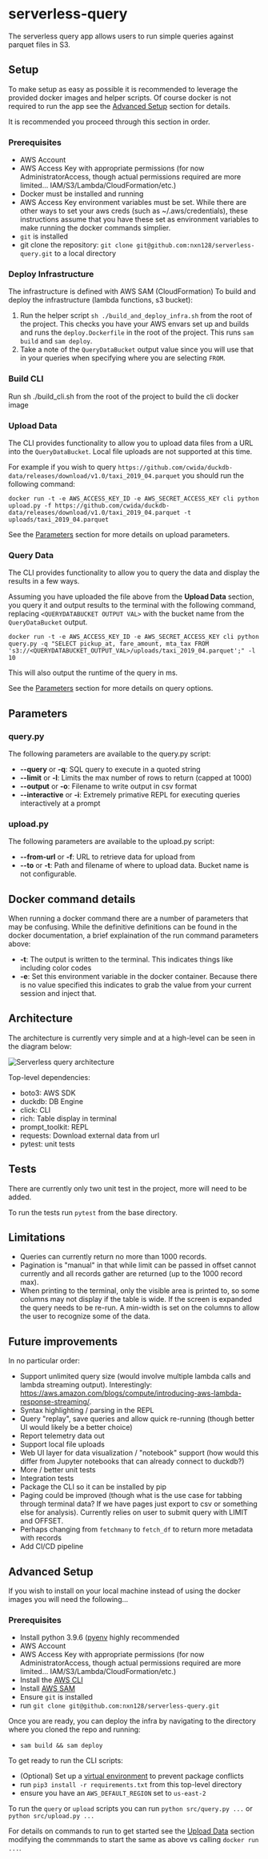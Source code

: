 # serverless-query

The serverless query app allows users to run simple queries against parquet files in S3.

## Setup
To make setup as easy as possible it is recommended to leverage
the provided docker images and helper scripts. Of course docker is not
required to run the app see the [Advanced Setup](#advanced-setup) section
for details.

It is recommended you proceed through this section in order.

### Prerequisites
* AWS Account
* AWS Access Key with appropriate permissions (for now AdministratorAccess,
  though actual permissions required are more limited... IAM/S3/Lambda/CloudFormation/etc.)
* Docker must be installed and running
* AWS Access Key environment variables must be set.
  While there are other ways to set your aws creds (such as ~/.aws/credentials),
  these instructions assume that you have these set as environment variables
  to make running the docker commands simplier.
* `git` is installed
* git clone the repository: `git clone git@github.com:nxn128/serverless-query.git` to a local directory

### Deploy Infrastructure
The infrastructure is defined with AWS SAM (CloudFormation)
To build and deploy the infrastructure (lambda functions, s3 bucket):
1. Run the helper script `sh ./build_and_deploy_infra.sh` from the root of the project.
   This checks you have your AWS envars set up and builds and runs the `deploy.Dockerfile`
   in the root of the project. This runs `sam build` and `sam deploy`.
1. Take a note of the `QueryDataBucket` output value since you will use that in your queries
   when specifying where you are selecting `FROM`.

### Build CLI
Run sh ./build_cli.sh from the root of the project to build the cli docker image

### Upload Data
The CLI provides functionality to allow you to upload data files from a URL into the `QueryDataBucket`. Local file uploads are not supported at this time.

For example if you wish to query `https://github.com/cwida/duckdb-data/releases/download/v1.0/taxi_2019_04.parquet` you should run the following command:

```
docker run -t -e AWS_ACCESS_KEY_ID -e AWS_SECRET_ACCESS_KEY cli python upload.py -f https://github.com/cwida/duckdb-data/releases/download/v1.0/taxi_2019_04.parquet -t uploads/taxi_2019_04.parquet
```

See the [Parameters](#parameters) section for more details on upload parameters.

### Query Data
The CLI provides functionality to allow you to query the data and display the results in a few ways.

Assuming you have uploaded the file above from the **Upload Data** section,
you query it and output results to the terminal with the following command,
replacing `<QUERYDATABUCKET OUTPUT VAL>` with the bucket name from the `QueryDataBucket` output.

```
docker run -t -e AWS_ACCESS_KEY_ID -e AWS_SECRET_ACCESS_KEY cli python query.py -q "SELECT pickup_at, fare_amount, mta_tax FROM 's3://<QUERYDATABUCKET_OUTPUT_VAL>/uploads/taxi_2019_04.parquet';" -l 10
```

This will also output the runtime of the query in ms.

See the [Parameters](#parameters) section for more details on query options.

## Parameters
### query.py
The following parameters are available to the query.py script:
* **--query** or **-q**: SQL query to execute in a quoted string
* **--limit** or **-l**: Limits the max number of rows to return (capped at 1000)
* **--output** or **-o**: Filename to write output in csv format
* **--interactive** or **-i**: Extremely primative REPL for executing queries interactively at a prompt

### upload.py
The following parameters are available to the upload.py script:
* **--from-url** or **-f**: URL to retrieve data for upload from
* **--to** or **-t**: Path and filename of where to upload data.
  Bucket name is not configurable.

## Docker command details
When running a docker command there are a number of parameters that may be
confusing. While the definitive definitions can be found in the docker
documentation, a brief explaination of the run command parameters above:

* **-t**: The output is written to the terminal. This indicates things like
  including color codes
* **-e**: Set this environment variable in the docker container. Because there
  is no value specified this indicates to grab the value from your current session
  and inject that.

## Architecture
The architecture is currently very simple and at a high-level
can be seen in the diagram below:

![Serverless query architecture](./query.png?raw=true "Serverless query architecture")

Top-level dependencies:

* boto3: AWS SDK
* duckdb: DB Engine
* click: CLI
* rich: Table display in terminal
* prompt_toolkit: REPL
* requests: Download external data from url
* pytest: unit tests

## Tests
There are currently only two unit test in the project, more will need to be added.

To run the tests run `pytest` from the base directory.

## Limitations
* Queries can currently return no more than 1000 records.
* Pagination is "manual" in that while limit can be passed in
  offset cannot currently and all records gather are returned
  (up to the 1000 record max).
* When printing to the terminal, only the visible area is printed to,
  so some columns may not display if the table is wide. If the screen
  is expanded the query needs to be re-run. A min-width is set on the columns
  to allow the user to recognize some of the data.


## Future improvements
In no particular order:

* Support unlimited query size (would involve multiple lambda calls and lambda streaming output). Interestingly: https://aws.amazon.com/blogs/compute/introducing-aws-lambda-response-streaming/.
* Syntax highlighting / parsing in the REPL
* Query "replay", save queries and allow quick re-running (though better UI would likely be a better choice)
* Report telemetry data out
* Support local file uploads
* Web UI layer for data visualization / "notebook" support (how would this differ from Jupyter notebooks that can already connect to duckdb?)
* More / better unit tests
* Integration tests
* Package the CLI so it can be installed by pip
* Paging could be improved (though what is the use case for tabbing through terminal data? If we have pages just export to csv or something else for analysis). Currently relies on user to submit query with LIMIT and OFFSET.
* Perhaps changing from `fetchmany` to `fetch_df` to return more metadata with records
* Add CI/CD pipeline


## Advanced Setup
If you wish to install on your local machine instead of using the docker images you will need the following...

### Prerequisites
* Install python 3.9.6 ([pyenv](https://github.com/pyenv/pyenv) highly recommended
* AWS Account
* AWS Access Key with appropriate permissions (for now AdministratorAccess,
  though actual permissions required are more limited... IAM/S3/Lambda/CloudFormation/etc.)
* Install the [AWS CLI](https://aws.amazon.com/cli/)
* Install [AWS SAM](https://aws.amazon.com/serverless/sam/)
* Ensure `git` is installed
* run `git clone git@github.com:nxn128/serverless-query.git`

Once you are ready, you can deploy the infra by navigating to the directory where you
cloned the repo and running:
* `sam build && sam deploy`

To get ready to run the CLI scripts:
* (Optional) Set up a [virtual environment](https://docs.python.org/3/library/venv.html)
   to prevent package conflicts
* run `pip3 install -r requirements.txt` from this top-level directory
* ensure you have an `AWS_DEFAULT_REGION` set to `us-east-2`

To run the `query` or `upload` scripts you can run `python src/query.py ...` or `python src/upload.py ...`

For details on commands to run to get started see the [Upload Data](upload-data) section
modifying the commmands to start the same as above vs calling `docker run ...`.
